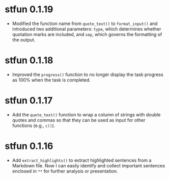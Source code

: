 # stfun 0.1.19

- Modified the function name from `quote_text()` to `format_input()` and introduced two additional parameters: `type`, which determines whether quotation marks are included, and `sep`, which governs the formatting of the output.

# stfun 0.1.18

-  Improved the `progress()` function to no longer display the task progress as 100% when the task is completed.

# stfun 0.1.17

- Add the `quote_text()` function to wrap a column of strings with double quotes and commas so that they can be used as input for other functions (e.g., `c()`).

# stfun 0.1.16

- Add `extract_highlights()` to extract highlighted sentences from a Markdown file.
Now I can easily identify and collect important sentences enclosed in `**` for further analysis or presentation.
